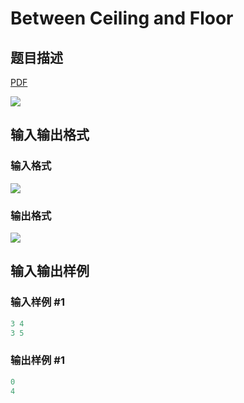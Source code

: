 # Between Ceiling and Floor

## 题目描述

[problemUrl]: https://uva.onlinejudge.org/index.php?option=com_onlinejudge&Itemid=8&category=878&page=show_problem&problem=5184

[PDF](https://uva.onlinejudge.org/external/132/p13261.pdf)

![](https://cdn.luogu.com.cn/upload/vjudge_pic/UVA13261/06117be033aa1ad55faa38e74ec8d9409b8e1a41.png)

## 输入输出格式

### 输入格式

![](https://cdn.luogu.com.cn/upload/vjudge_pic/UVA13261/018b065d95e1731dc43540f6cf1f086033d7fa72.png)

### 输出格式

![](https://cdn.luogu.com.cn/upload/vjudge_pic/UVA13261/d6375484c7e22dc9346dbd3c3f136496798c6850.png)

## 输入输出样例

### 输入样例 #1

```cpp
3 4
3 5
```


### 输出样例 #1

```cpp
0
4
```


